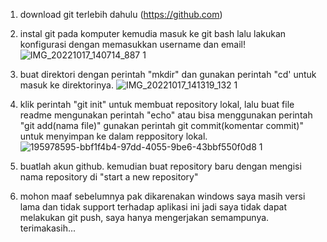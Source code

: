 1. download git terlebih dahulu (https://github.com)

2. instal git pada komputer
kemudia masuk ke git bash lalu lakukan konfigurasi dengan memasukkan username dan email! ![IMG_20221017_140714_887 1](https://user-images.githubusercontent.com/115962377/196115243-e0b032a3-b547-46fe-b635-18b87a7f0638.jpg)
3. buat direktori dengan perintah "mkdir" dan gunakan perintah "cd' untuk masuk ke direktorinya. ![IMG_20221017_141319_132 1](https://user-images.githubusercontent.com/115962377/196112501-fa8d5496-21f1-4e29-b764-c7375163b960.jpg)
4. klik perintah "git init" untuk membuat repository lokal, lalu buat file readme mengunakan perintah "echo" atau bisa menggunakan perintah "git add(nama file)"
gunakan perintah git commit(komentar commit)" untuk menyimpan ke dalam reppository lokal.![195978595-bbf1f4b4-97dd-4055-9be6-43bbf550f0d8 1](https://user-images.githubusercontent.com/115962377/196113643-a77b6164-7072-41ff-8172-e2ccc0d3717a.png)
5. buatlah akun github. kemudian buat repository baru dengan mengisi nama repository di "start a new repository"
6. mohon maaf sebelumnya pak dikarenakan windows saya masih versi lama dan tidak support terhadap aplikasi ini jadi saya tidak dapat melakukan git push, saya hanya mengerjakan semampunya. terimakasih...
